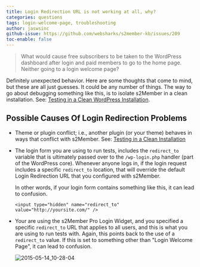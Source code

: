```yaml
---
title: Login Redirection URL is not working at all, why?
categories: questions
tags: login-welcome-page, troubleshooting
author: jaswsinc
github-issue: https://github.com/websharks/s2member-kb/issues/209
toc-enable: false
---
```


> What would cause free subscribers to be taken to the WordPress dashboard after login and paid members to go to the home page. Neither going to a login welcome page?

Definitely unexpected behavior. Here are some thoughts that come to mind, but these are all just guesses. It could be any number of things. The way to go about debugging something like this, is to isolate s2Member in a clean installation. See: [Testing in a Clean WordPress Installation](http://s2member.com/kb-article/testing-in-a-clean-wordpress-installation/).

## Possible Causes Of Login Redirection Problems

- Theme or plugin conflict; i.e., another plugin (or your theme) behaves in ways that conflict with s2Member. See: [Testing in a Clean Installation](http://s2member.com/kb-article/testing-in-a-clean-wordpress-installation/)

- The login form you are using to run tests, includes the `redirect_to` variable that is ultimately passed over to the `/wp-login.php` handler (part of the WordPress core). Whenever anyone logs in, if the login request includes a specific `redirect_to` location, that will override the default Login Redirection URL that you configured with s2Member.

  In other words, if your login form contains something like this, it can lead to confusion.

  ```
  <input type="hidden" name="redirect_to" value="http://yoursite.com/" />
  ```

- Your are using the s2Member Pro Login Widget, and you specified a specific `redirect_to` URL that applies to all users, and this is what you are using to run tests with. Again, this points back to the use of a `redirect_to` value. If this is set to something other than "Login Welcome Page", it can lead to confusion.

  ![2015-05-14_10-28-04](https://cloud.githubusercontent.com/assets/1563559/7638824/f2e349f4-fa23-11e4-814d-80ea480daffc.png)

